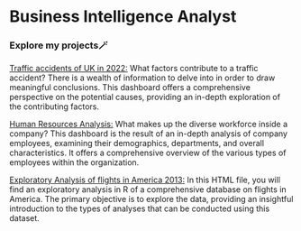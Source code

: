 # Business Intelligence Analyst

### Explore my projects🪄
[Traffic accidents of UK in 2022:](https://public.tableau.com/views/workshop2_17184404345880/trafficaccidents2022?:language=en-US&:sid=&:display_count=n&:origin=viz_share_link) What factors contribute to a traffic accident? There is a wealth of information to delve into in order to draw meaningful conclusions. This dashboard offers a comprehensive perspective on the potential causes, providing an in-depth exploration of the contributing factors.

[Human Resources Analysis:](https://public.tableau.com/views/AnalisisdeDatosdeRecursosHumanos/Dashboard2?:language=en-US&:sid=&:display_count=n&:origin=viz_share_link) What makes up the diverse workforce inside a company? This dashboard is the result of an in-depth analysis of company employees, examining their demographics, departments, and overall characteristics. It offers a comprehensive overview of the various types of employees within the organization.

[Exploratory Analysis of flights in America 2013:](https://vanemaza.github.io/html/Exploratory_Analysis_Flights2013.html) In this HTML file, you will find an exploratory analysis in R of a comprehensive database on flights in America. The primary objective is to explore the data, providing an insightful introduction to the types of analyses that can be conducted using this dataset.



